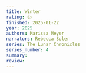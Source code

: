 ```yaml
---
title: Winter
rating: 👍
finished: 2025-01-22
year: 2025
authors: Marissa Meyer
narrators: Rebecca Soler
series: The Lunar Chronicles
series_number: 4
summary:
review:
---
```

